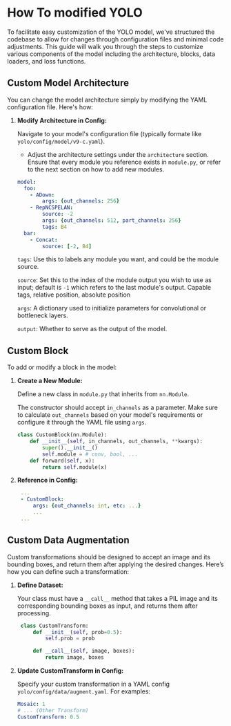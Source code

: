 # How To modified YOLO

To facilitate easy customization of the YOLO model, we've structured the codebase to allow for changes through configuration files and minimal code adjustments. This guide will walk you through the steps to customize various components of the model including the architecture, blocks, data loaders, and loss functions.

## Custom Model Architecture

You can change the model architecture simply by modifying the YAML configuration file. Here's how:

1. **Modify Architecture in Config:**
   
   Navigate to your model's configuration file (typically formate like `yolo/config/model/v9-c.yaml`).
   - Adjust the architecture settings under the `architecture` section. Ensure that every module you reference exists in `module.py`, or refer to the next section on how to add new modules.

    ```yaml
    model:
      foo:
        - ADown:
            args: {out_channels: 256}
        - RepNCSPELAN:
            source: -2
            args: {out_channels: 512, part_channels: 256}
            tags: B4
      bar:
        - Concat:
            source: [-2, B4]
    ```

   `tags`: Use this to labels any module you want, and could be the module source.

   `source`: Set this to the index of the module output you wish to use as input; default is `-1` which refers to the last module's output. Capable tags, relative position, absolute position

   `args`: A dictionary used to initialize parameters for convolutional or bottleneck layers.

   `output`: Whether to serve as the output of the model.

## Custom Block

To add or modify a block in the model:

1. **Create a New Module:**

   Define a new class in `module.py` that inherits from `nn.Module`.
   
   The constructor should accept `in_channels` as a parameter. Make sure to calculate `out_channels` based on your model's requirements or configure it through the YAML file using `args`.

    ```python
    class CustomBlock(nn.Module):
        def __init__(self, in_channels, out_channels, **kwargs):
            super().__init__()
            self.module = # conv, bool, ...
        def forward(self, x):
            return self.module(x) 
    ```

2. **Reference in Config:**
   ```yaml
    ...
    - CustomBlock:
        args: {out_channels: int, etc: ...}
        ...
    ...
   ```


## Custom Data Augmentation

Custom transformations should be designed to accept an image and its bounding boxes, and return them after applying the desired changes. Here’s how you can define such a transformation:


1. **Define Dataset:**

    Your class must have a `__call__` method that takes a PIL image and its corresponding bounding boxes as input, and returns them after processing.


   ```python
    class CustomTransform:
        def __init__(self, prob=0.5):
            self.prob = prob

        def __call__(self, image, boxes):
            return image, boxes
   ```
2. **Update CustomTransform in Config:**

    Specify your custom transformation in a YAML config `yolo/config/data/augment.yaml`. For examples:
    ```yaml
    Mosaic: 1
    # ... (Other Transform)
    CustomTransform: 0.5
    ```
